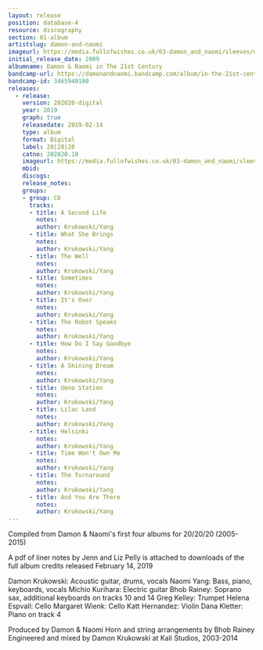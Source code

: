 ```yaml
---
layout: release
position: database-4
resource: discography
section: 01-album
artistslug: damon-and-naomi
imageurl: https://media.fullofwishes.co.uk/03-damon_and_naomi/sleeves/damon-and-naomi-in-the-21st-century.jpg
initial_release_date: 2009
albumname: Damon & Naomi in The 21st Century
bandcamp-url: https://damonandnaomi.bandcamp.com/album/in-the-21st-century
bandcamp-id: 3465949100
releases:
  - release:
    version: 202020-digital
    year: 2019
    graph: true
    releasedate: 2019-02-14
    type: album
    format: Digital
    label: 20|20|20
    catno: 202020.10
    imageurl: https://media.fullofwishes.co.uk/03-damon_and_naomi/sleeves/damon-and-naomi-in-the-21st-century.jpg
    mbid:
    discogs: 
    release_notes:
    groups:
    - group: CD
      tracks:
      - title: A Second Life
        notes:
        author: Krukowski/Yang
      - title: What She Brings
        notes:
        author: Krukowski/Yang
      - title: The Well
        notes:
        author: Krukowski/Yang
      - title: Sometimes
        notes:
        author: Krukowski/Yang
      - title: It's Over
        notes:
        author: Krukowski/Yang
      - title: The Robot Speaks
        notes:
        author: Krukowski/Yang
      - title: How Do I Say Goodbye
        notes:
        author: Krukowski/Yang
      - title: A Shining Dream
        notes:
        author: Krukowski/Yang
      - title: Ueno Station
        notes:
        author: Krukowski/Yang
      - title: Lilac Land
        notes:
        author: Krukowski/Yang
      - title: Helsinki
        notes:
        author: Krukowski/Yang
      - title: Time Won't Own Me
        notes:
        author: Krukowski/Yang
      - title: The Turnaround
        notes:
        author: Krukowski/Yang
      - title: And You Are There 
        notes:
        author: Krukowski/Yang
---
```

Compiled from Damon & Naomi's first four albums for 20/20/20 (2005-2015)

A pdf of liner notes by Jenn and Liz Pelly is attached to downloads of the full album
credits
released February 14, 2019

Damon Krukowski: Acoustic guitar, drums, vocals
Naomi Yang: Bass, piano, keyboards, vocals
Michio Kurihara: Electric guitar
Bhob Rainey: Soprano sax, additional keyboards on tracks 10 and 14
Greg Kelley: Trumpet
Helena Espvall: Cello
Margaret Wienk: Cello
Katt Hernandez: Violin
Dana Kletter: Piano on track 4

Produced by Damon & Naomi
Horn and string arrangements by Bhob Rainey
Engineered and mixed by Damon Krukowski at Kali Studios, 2003-2014 
